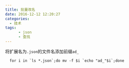 ```yaml
---
title: 批量改名
date: 2016-12-12 12:20:27
categories:
  - 技术
tags:
      - json
      - 查找
---
```

将扩展名为`.json`的文件名添加前缀`ad_`

      for i in `ls *.json`;do mv -f $i `echo "ad_"$i`;done

